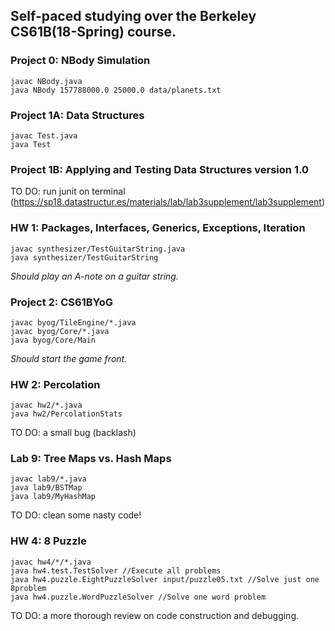## Self-paced studying over the Berkeley CS61B(18-Spring) course.


### Project 0: NBody Simulation

```
javac NBody.java 
java NBody 157788000.0 25000.0 data/planets.txt
```

### Project 1A: Data Structures

```
javac Test.java
java Test
```

### Project 1B: Applying and Testing Data Structures version 1.0

TO DO: run junit on terminal (https://sp18.datastructur.es/materials/lab/lab3supplement/lab3supplement)


### HW 1: Packages, Interfaces, Generics, Exceptions, Iteration

```
javac synthesizer/TestGuitarString.java 
java synthesizer/TestGuitarString
```
*Should play an A-note on a guitar string.*

### Project 2: CS61BYoG

```
javac byog/TileEngine/*.java
javac byog/Core/*.java
java byog/Core/Main
```
*Should start the game front.*

### HW 2: Percolation

```
javac hw2/*.java
java hw2/PercolationStats
```
TO DO: a small bug (backlash)

### Lab 9: Tree Maps vs. Hash Maps

```
javac lab9/*.java
java lab9/BSTMap 
java lab9/MyHashMap
```
TO DO: clean some nasty code!

### HW 4: 8 Puzzle

```
javac hw4/*/*.java
java hw4.test.TestSolver //Execute all problems 
java hw4.puzzle.EightPuzzleSolver input/puzzle05.txt //Solve just one 8problem
java hw4.puzzle.WordPuzzleSolver //Solve one word problem
```

TO DO: a more thorough review on code construction and debugging.
